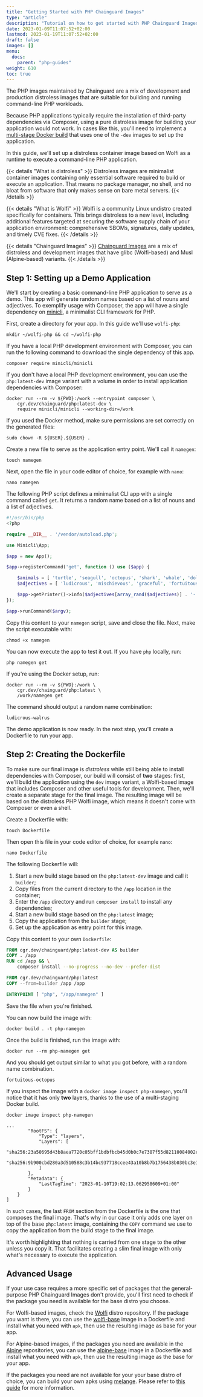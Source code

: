 ```yaml
---
title: "Getting Started with PHP Chainguard Images"
type: "article"
description: "Tutorial on how to get started with PHP Chainguard Images"
date: 2023-01-09T11:07:52+02:00
lastmod: 2023-01-19T11:07:52+02:00
draft: false
images: []
menu:
  docs:
    parent: "php-guides"
weight: 610
toc: true
---
```


The PHP images maintained by Chainguard are a mix of development and production distroless images that are suitable for building and running command-line PHP workloads.

Because PHP applications typically require the installation of third-party dependencies via Composer, using a pure distroless image for building your application would not work. In cases like this, you'll need to implement a [multi-stage Docker build](https://docs.docker.com/build/building/multi-stage/) that uses one of the `-dev` images to set up the application.

In this guide, we'll set up a distroless container image based on Wolfi as a runtime to execute a command-line PHP application.

{{< details "What is distroless" >}}
Distroless images are minimalist container images containing only essential software required to build or execute an application. That means no package manager, no shell, and no bloat from software that only makes sense on bare metal servers.
{{< /details >}}

{{< details "What is Wolfi" >}}
Wolfi is a community Linux undistro created specifically for containers. This brings distroless to a new level, including additional features targeted at securing the software supply chain of your application environment: comprehensive SBOMs, signatures, daily updates, and timely CVE fixes.
{{< /details >}}

{{< details "Chainguard Images" >}}
[Chainguard Images](https://www.chainguard.dev/chainguard-images?utm_source=docs) are a mix of distroless and development images that have glibc (Wolfi-based) and Musl (Alpine-based) variants.
{{< /details >}}

## Step 1: Setting up a Demo Application

We'll start by creating a basic command-line PHP application to serve as a demo. This app will generate random names based on a list of nouns and adjectives. To exemplify usage with Composer, the app will have a single dependency on [minicli](https://github.com/minicli/minicli), a minimalist CLI framework for PHP.

First, create a directory for your app. In this guide we'll use `wolfi-php`:

```shell
mkdir ~/wolfi-php && cd ~/wolfi-php
```

If you have a local PHP development environment with Composer, you can run the following command to download the single dependency of this app.

```
composer require minicli/minicli
```

If you don't have a local PHP development environment, you can use the `php:latest-dev` image variant with a volume in order to install application dependencies with Composer:

```shell
docker run --rm -v ${PWD}:/work --entrypoint composer \
    cgr.dev/chainguard/php:latest-dev \
    require minicli/minicli --working-dir=/work
```

If you used the Docker method, make sure permissions are set correctly on the generated files:

```shell
sudo chown -R ${USER}.${USER} .
```

Create a new file to serve as the application entry point. We'll call it `namegen`:

```shell
touch namegen
```

Next, open the file in your code editor of choice, for example with `nano`:

```shell
nano namegen
```

The following PHP script defines a minimalist CLI app with a single command called `get`. It returns a random name based on a list of nouns and a list of adjectives.

```php
#!/usr/bin/php
<?php

require __DIR__ . '/vendor/autoload.php';

use Minicli\App;

$app = new App();

$app->registerCommand('get', function () use ($app) {

    $animals = [ 'turtle', 'seagull', 'octopus', 'shark', 'whale', 'dolphin', 'walrus', 'penguin', 'seahorse'];
    $adjectives = [ 'ludicrous', 'mischievous', 'graceful', 'fortuitous', 'charming', 'ravishing', 'gregarious'];

    $app->getPrinter()->info($adjectives[array_rand($adjectives)] . '-' . $animals[array_rand($animals)]);
});

$app->runCommand($argv);

```

Copy this content to your `namegen` script, save and close the file. Next, make the script executable with:

```shell
chmod +x namegen
```

You can now execute the app to test it out. If you have `php` locally, run:

```shell
php namegen get
```

If you're using the Docker setup, run:

```shell
docker run --rm -v ${PWD}:/work \
    cgr.dev/chainguard/php:latest \
    /work/namegen get
```

The command should output a random name combination:

```shell
ludicrous-walrus
```

The demo application is now ready. In the next step, you'll create a Dockerfile to run your app.

## Step 2: Creating the Dockerfile

To make sure our final image is _distroless_ while still being able to install dependencies with Composer, our build will consist of **two** stages: first, we'll build the application using the `dev` image variant, a Wolfi-based image that includes Composer and other useful tools for development.
Then, we'll create a separate stage for the final image. The resulting image will be based on the distroless PHP Wolfi image, which means it doesn't come with Composer or even a shell.

Create a Dockerfile with:

```shell
touch Dockerfile
```

Then open this file in your code editor of choice, for example `nano`:

```shell
nano Dockerfile
```
The following Dockerfile will:

1. Start a new build stage based on the `php:latest-dev` image and call it `builder`;
2. Copy files from the current directory to the `/app` location in the container;
3. Enter the `/app` directory and run `composer install` to install any dependencies;
4. Start a new build stage based on the `php:latest` image;
5. Copy the application from the `builder` stage;
6. Set up the application as entry point for this image.

Copy this content to your own `Dockerfile`:

```Dockerfile
FROM cgr.dev/chainguard/php:latest-dev AS builder
COPY . /app
RUN cd /app && \
    composer install --no-progress --no-dev --prefer-dist

FROM cgr.dev/chainguard/php:latest
COPY --from=builder /app /app

ENTRYPOINT [ "php", "/app/namegen" ]
```
Save the file when you're finished.

You can now build the image with:

```shell
docker build . -t php-namegen
```

Once the build is finished, run the image with:

```shell
docker run --rm php-namegen get
```

And you should get output similar to what you got before, with a random name combination.

```
fortuitous-octopus
```

If you inspect the image with a `docker image inspect php-namegen`, you'll notice that it has only **two** layers, thanks to the use of a multi-staging Docker build.

```shell
docker image inspect php-namegen
```
```shell
...
        "RootFS": {
            "Type": "layers",
            "Layers": [
                "sha256:23a50695d43b8aea7720c05bff1bdbfbcb45d0b0c7e7387f55d82110084002eb",
                "sha256:9b900cbd280a3d510588c3b14bc937718ccee43a10b8b7b1756438b030bc3e15"
            ]
        },
        "Metadata": {
            "LastTagTime": "2023-01-10T19:02:13.062958609+01:00"
        }
    }
]

```
In such cases, the last `FROM` section from the Dockerfile is the one that composes the final image. That's why in our case it only adds one layer on top of the base `php:latest` image, containing the `COPY` command we use to copy the application from the build stage to the final image.

It's worth highlighting that nothing is carried from one stage to the other unless you copy it. That facilitates creating a slim final image with only what's necessary to execute the application.

## Advanced Usage

If your use case requires a more specific set of packages that the general-purpose PHP Chainguard Images don't provide, you'll first need to check if the package you need is available for the base distro you choose.

For Wolfi-based images, check the [Wolfi](https://github.com/wolfi-dev/os) distro repository. If the package you want is there, you can use the [wolfi-base](/chainguard/chainguard-images/reference/wolfi-base/overview) image in a Dockerfile and install what you need with `apk`, then use the resulting image as base for your app.

For Alpine-based images, if the packages you need are available in the [Alpine](https://pkgs.alpinelinux.org/packages) repositories, you can use the [alpine-base](/chainguard/chainguard-images/reference/alpine-base/overview) image in a Dockerfile and install what you need with `apk`, then use the resulting image as the base for your app.

If the packages you need are not available for your your base distro of choice, you can build your own apks using [melange](/open-source/melange/overview). Please refer to [this guide](/open-source/melange/tutorials/getting-started-with-melange/) for more information.
